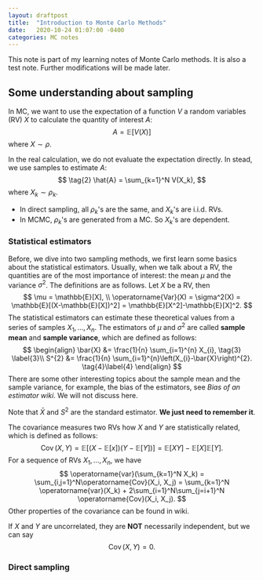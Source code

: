 ```yaml
---
layout: draftpost
title:  "Introduction to Monte Carlo Methods"
date:   2020-10-24 01:07:00 -0400
categories: MC notes
---
```

This note is part of my learning notes of Monte Carlo methods. It is also a test note. Further modifications will be made later.

## Some understanding about sampling

In MC, we want to use the expectation of a function $V$ a random variables (RV) $X$ to calculate the quantity of interest $A$:
$$
\tag{1}
A = \mathbb{E}[V(X)]
$$
where $X \sim \rho$.

In the real calculation, we do not evaluate the expectation directly. In stead, we use samples to estimate $A$:
$$
\tag{2}
\hat{A} = \sum_{k=1}^N V(X_k),
$$
where $X_k \sim \rho_k$. 

- In direct sampling, all $\rho_k$'s are the same, and $X_k$'s are i.i.d. RVs.
- In MCMC, $\rho_k$'s are generated from a MC. So $X_k$'s are dependent. 



### Statistical estimators

Before, we dive into two sampling methods, we first learn some basics about the statistical estimators. Usually, when we talk about a RV, the quantities are of the most importance of interest: the mean $\mu$ and the variance $\sigma^2$. The definitions are as follows. Let $X$ be a RV, then 
$$
\mu = \mathbb{E}[X], \\
\operatorname{Var}(X) = \sigma^2(X) = \mathbb{E}[(X-\mathbb{E}[X])^2] = \mathbb{E}[X^2]-\mathbb{E}[X]^2.
$$
The statistical estimators can estimate these theoretical values from a series of samples $X_1, \dots, X_n$. The estimators of $\mu$ and $\sigma^2$ are called **sample mean** and **sample variance**, which are defined as follows:
$$
\begin{align}
\bar{X} &= \frac{1}{n} \sum_{i=1}^{n} X_{i}, \tag{3} \label{3}\\
S^{2} &= \frac{1}{n} \sum_{i=1}^{n}\left(X_{i}-\bar{X}\right)^{2}. \tag{4}\label{4}
\end{align}
$$
There are some other interesting topics about the sample mean and the sample variance, for example, the bias of the estimators, see *Bias of an estimator wiki*. We will not discuss here. 

Note that $\bar{X}$ and $S^2$ are the standard estimator. **We just need to remember it**.

The covariance measures two RVs how $X$ and $Y$ are statistically related, which is defined as follows:
$$
\operatorname{Cov}(X,Y) = \mathbb{E}[(X-\mathbb{E}[x])(Y-\mathbb{E}[Y])] = \mathbb{E}[XY] - \mathbb{E}[X] \mathbb{E}[Y].
$$
For a sequence of RVs $X_1, \dots, X_n$, we have 
$$
\operatorname{var}(\sum_{k=1}^N X_k) = \sum_{i,j=1}^N\operatorname{Cov}(X_i, X_j) = \sum_{k=1}^N \operatorname{var}(X_k) + 2\sum_{i=1}^N\sum_{j=i+1}^N \operatorname{Cov}(X_i, X_j).
$$
Other properties of the covariance can be found in wiki. 

If $X$ and $Y$ are uncorrelated, they are **NOT** necessarily independent, but we can say
$$
\operatorname{Cov}(X, Y) = 0.
$$




### Direct sampling 

